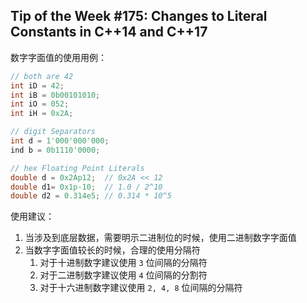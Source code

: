 ## Tip of the Week #175: Changes to Literal Constants in C++14 and C++17

数字字面值的使用用例：

```c++
// both are 42
int iD = 42;
int iB = 0b00101010;
int iO = 052;
int iH = 0x2A;

// digit Separators
int d = 1'000'000'000;
ind b = 0b1110'0000;

// hex Floating Point Literals
double d = 0x2Ap12;  // 0x2A << 12
double d1= 0x1p-10;  // 1.0 / 2^10
double d2 = 0.314e5; // 0.314 * 10^5
```

使用建议：

1. 当涉及到底层数据，需要明示二进制位的时候，使用二进制数字字面值
2. 当数字字面值较长的时候，合理的使用分隔符
   1. 对于十进制数字建议使用 `3` 位间隔的分隔符
   2. 对于二进制数字建议使用 `4` 位间隔的分割符
   3. 对于十六进制数字建议使用 `2, 4, 8` 位间隔的分隔符

